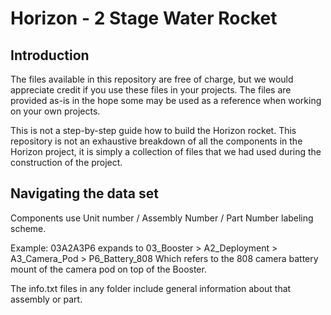 # Horizon - 2 Stage Water Rocket
## Introduction
The files available in this repository are free of charge, but we would appreciate credit if you use these files in your projects. 
The files are provided as-is in the hope some may be used as a reference when working on your own projects. 

This is not a step-by-step guide how to build the Horizon rocket.
This repository is not an exhaustive breakdown of all the components in the Horizon project, it is simply a collection of files that we had used during the construction of the project.

## Navigating the data set
Components use Unit number / Assembly Number / Part Number labeling scheme.

Example: 03A2A3P6 expands to 03_Booster > A2_Deployment > A3_Camera_Pod > P6_Battery_808
Which refers to the 808 camera battery mount of the camera pod on top of the Booster. 

The info.txt files in any folder include general information about that assembly or part. 
